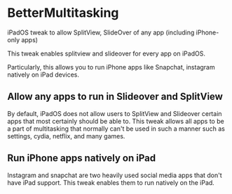 # BetterMultitasking
iPadOS tweak to allow SplitView, SlideOver of any app (including iPhone-only apps)

This tweak enables splitview and slideover for every app on iPadOS.

Particularly, this allows you to run iPhone apps like Snapchat, instagram natively on iPad devices.

## Allow any apps to run in Slideover and SplitView

By default, iPadOS does not allow users to SplitView and Slideover certain apps that most certainly should be able to.
This tweak allows all apps to be a part of multitasking that normally can't be used in such a manner such as settings, cydia, netflix, and many games.

## Run iPhone apps natively on iPad

Instagram and snapchat are two heavily used social media apps that don't have iPad support. This tweak enables them to run natively on the iPad. 
